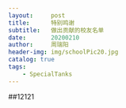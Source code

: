 ```yaml
---
layout:     post
title:      特别鸣谢
subtitle:   做出贡献的校友名单
date:       20200210
author:     周瑞阳
header-img: img/schoolPic20.jpg
catalog: true
tags:
    - SpecialTanks
---
```


##12121

